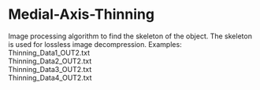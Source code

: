 # Medial-Axis-Thinning

Image processing algorithm to find the skeleton of the object. The skeleton is used for lossless image decompression.
Examples:  
Thinning_Data1_OUT2.txt  
Thinning_Data2_OUT2.txt  
Thinning_Data3_OUT2.txt  
Thinning_Data4_OUT2.txt
